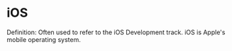 # iOS

Definition: Often used to refer to the iOS Development track. iOS is Apple's mobile operating system.

